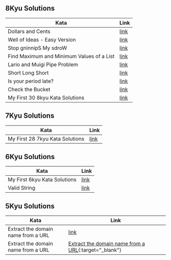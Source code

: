 ## 8Kyu Solutions
 | Kata                                      | Link                                                       |
|-------------------------------------------|------------------------------------------------------------|
| Dollars and Cents                         | [link](/8kyu/Dollars-and-Cents.py)                         |
| Well of Ideas - Easy Version              | [link](/8kyu/Well-of-Ideas-Easy-Version.py)                |
| Stop gninnipS My sdroW                    | [link](/8kyu/Stop-gninnipS-My-sdroW.py)                    |
| Find Maximum and Minimum Values of a List | [link](/8kyu/Find-Maximum-and-Minimun-Values-of-a-List.py) |
| Lario and Muigi Pipe Problem              | [link](/8kyu/Lario-and-Muigi-Pipe-Problem.py)              |
| Short Long Short                          | [link](/8kyu/Short-Long-Short.py)                          |
| Is your period late?                      | [link](/8kyu/Is-your-period-late.py)                       |
| Check the Bucket                          | [link](/8kyu/Check-the-Bucket.py)                          |
| My First 30 8kyu Kata Solutions           | [link](/8kyu/My-First-30-8kyu-Kata-Solutions.py)           |


## 7Kyu Solutions
 | Kata                            | Link                                          |
|---------------------------------|-----------------------------------------------|
| My First 28 7kyu Kata Solutions | [link](/7kyu/My-First-7kyu-Kata-Solutions.py) |



## 6Kyu Solutions
 | Kata                         | Link                                          |
|------------------------------|-----------------------------------------------|
| My First 6kyu Kata Solutions | [link](/6kyu/My-First-6kyu-Kata-Solutions.py) |
| Valid String                 | [link](/6kyu/Valid_String.py)                 |

## 5Kyu Solutions
 | Kata                            | Link                                                |
|---------------------------------|-----------------------------------------------------|
| Extract the domain name from a URL | [link](/5kyu/Extract-the-domain-name-from-a-URL.py) |
| Extract the domain name from a URL | [Extract the domain name from a URL](/5kyu/Extract-the-domain-name-from-a-URL.py){:target="_blank"} |

